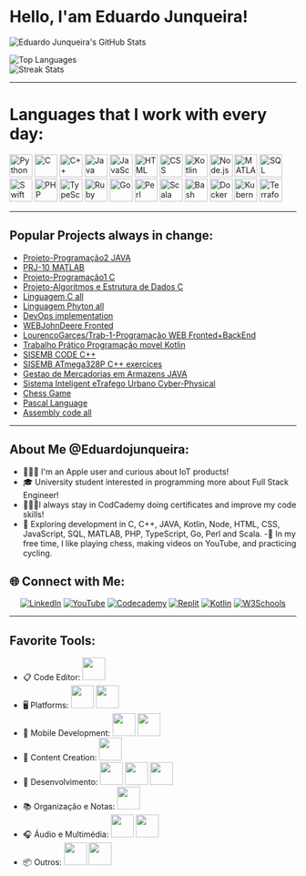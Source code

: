 # Hello, I'am Eduardo Junqueira!

![Eduardo Junqueira's GitHub Stats](https://github-readme-stats.vercel.app/api?username=EduardoJunqueira2004&show_icons=true&theme=radical)

![Top Languages](https://github-readme-stats.vercel.app/api/top-langs/?username=EduardoJunqueira2004&layout=compact&theme=radical)  
![Streak Stats](https://github-readme-streak-stats.herokuapp.com/?user=EduardoJunqueira2004&theme=radical&hide_border=true)  

---
# Languages that I work with every day:
<p>
   <img src="https://cdn.jsdelivr.net/gh/devicons/devicon/icons/python/python-original.svg" alt="Python" width="40" height="40"/>
  <img src="https://cdn.jsdelivr.net/gh/devicons/devicon/icons/c/c-original.svg" alt="C" width="40" height="40"/>
  <img src="https://cdn.jsdelivr.net/gh/devicons/devicon/icons/cplusplus/cplusplus-original.svg" alt="C++" width="40" height="40"/>
  <img src="https://cdn.jsdelivr.net/gh/devicons/devicon/icons/java/java-original.svg" alt="Java" width="40" height="40"/>
  <img src="https://cdn.jsdelivr.net/gh/devicons/devicon/icons/javascript/javascript-original.svg" alt="JavaScript" width="40" height="40"/>
  <img src="https://cdn.jsdelivr.net/gh/devicons/devicon/icons/html5/html5-original.svg" alt="HTML" width="40" height="40"/>
  <img src="https://cdn.jsdelivr.net/gh/devicons/devicon/icons/css3/css3-original.svg" alt="CSS" width="40" height="40"/>
  <img src="https://cdn.jsdelivr.net/gh/devicons/devicon/icons/kotlin/kotlin-original.svg" alt="Kotlin" width="40" height="40"/>
  <img src="https://cdn.jsdelivr.net/gh/devicons/devicon/icons/nodejs/nodejs-original.svg" alt="Node.js" width="40" height="40"/>
  <img src="https://cdn.jsdelivr.net/gh/devicons/devicon/icons/matlab/matlab-original.svg" alt="MATLAB" width="40" height="40"/>
  <img src="https://cdn.jsdelivr.net/gh/devicons/devicon/icons/mysql/mysql-original-wordmark.svg" alt="SQL" width="40" height="40"/>
   <img src="https://cdn.jsdelivr.net/gh/devicons/devicon/icons/swift/swift-original.svg" alt="Swift" width="40" height="40"/>
   <img src="https://cdn.jsdelivr.net/gh/devicons/devicon/icons/php/php-original.svg" alt="PHP" width="40" height="40"/>
   <img src="https://cdn.jsdelivr.net/gh/devicons/devicon/icons/typescript/typescript-original.svg" alt="TypeScript" width="40" height="40"/>
   <img src="https://cdn.jsdelivr.net/gh/devicons/devicon/icons/ruby/ruby-original.svg" alt="Ruby" width="40" height="40"/>
   <img src="https://cdn.jsdelivr.net/gh/devicons/devicon/icons/go/go-original.svg" alt="Go" width="40" height="40"/>
   <img src="https://cdn.jsdelivr.net/gh/devicons/devicon/icons/perl/perl-original.svg" alt="Perl" width="40" height="40"/>
   <img src="https://cdn.jsdelivr.net/gh/devicons/devicon/icons/scala/scala-original.svg" alt="Scala" width="40" height="40"/>
   <img src="https://cdn.jsdelivr.net/gh/devicons/devicon/icons/bash/bash-original.svg" alt="Bash" width="40" height="40"/>
   <img src="https://cdn.jsdelivr.net/gh/devicons/devicon/icons/docker/docker-original.svg" alt="Docker" width="40" height="40"/>
   <img src="https://cdn.jsdelivr.net/gh/devicons/devicon/icons/kubernetes/kubernetes-plain.svg" alt="Kubernetes" width="40" height="40"/>
   <img src="https://cdn.jsdelivr.net/gh/devicons/devicon/icons/terraform/terraform-original.svg" alt="Terraform" width="40" height="40"/>
</p>

---

## Popular Projects always in change:
- [Projeto-Programação2 JAVA](https://github.com/EduardoJunqueira2004/Projeto-P2)
- [PRJ-10 MATLAB](https://github.com/EduardoJunqueira2004/PRJ-10)
- [Projeto-Programação1 C](https://github.com/EduardoJunqueira2004/Projeto-P1)
- [Projeto-Algoritmos e Estrutura de Dados C](https://github.com/EduardoJunqueira2004/Projeto-AED)
- [Linguagem C all](https://github.com/EduardoJunqueira2004/C.git)
- [Linguagem Phyton all](https://github.com/EduardoJunqueira2004/Python-All.git)
- [DevOps implementation](https://github.com/EduardoJunqueira2004/GDP.git)
- [WEBJohnDeere Fronted](https://github.com/EduardoJunqueira2004/WEBJohnDeere.git)
- [LourencoGarces/Trab-1-Programação WEB Fronted+BackEnd](https://github.com/LourencoGarces/Trab-1-pw)
- [Trabalho Prático Programação movel Kotlin](https://github.com/manuvskiii/TrabalhoPratico.git)
- [SISEMB CODE C++](https://github.com/EduardoJunqueira2004/SISEMB_Code.git)
- [SISEMB ATmega328P C++ exercices](https://github.com/EduardoJunqueira2004/ATmega328P-C-.git)
- [Gestao de Mercadorias em Armazens JAVA](https://github.com/EduardoJunqueira2004/Gest-o-de-Mercadorias-em-Armaz-ns.git)
- [Sistema Inteligent eTrafego Urbano Cyber-Physical](https://github.com/EduardoJunqueira2004/SistemaInteligenteTrafegoUrbano-Ciberfisico.git)
- [Chess Game](https://github.com/EduardoJunqueira2004/ChessGame.git)
- [Pascal Language](https://github.com/EduardoJunqueira2004/Pascal.git)
- [Assembly code all](https://github.com/EduardoJunqueira2004/Assembly-code.git)

---

## About Me @Eduardojunqueira:
- 🧑🏻‍💻 I'm an Apple user and curious about IoT products!
- 🎓 University student interested in programming more about Full Stack Engineer!
- 🧑🏻‍💻I always stay in CodCademy doing certificates and improve my code skills!
- 🚀 Exploring development in C, C++, JAVA, Kotlin, Node, HTML, CSS, JavaScript, SQL, MATLAB, PHP, TypeScript, Go, Perl and Scala.
-🎲 In my free time, I like playing chess, making videos on YouTube, and practicing cycling.

## 🌐 Connect with Me:
<p align="center">
  <a href="https://www.linkedin.com/in/eduardo-junqueira-1696b5177"><img src="https://img.shields.io/badge/LinkedIn-blue?style=flat&logo=linkedin&logoColor=white" alt="LinkedIn"></a>
  <a href="https://youtube.com/@eduardomj2004?si=T7PVhTbsEY3FDfB8"><img src="https://img.shields.io/badge/YouTube-red?style=flat&logo=youtube&logoColor=white" alt="YouTube"></a>
  <a href="https://www.codecademy.com/profiles/eduardojunqueira"><img src="https://img.shields.io/badge/Codecademy-black?style=flat&logo=codecademy&logoColor=white" alt="Codecademy"></a>
  <a href="https://replit.com/@eduardoj3"><img src="https://img.shields.io/badge/Replit-orange?style=flat&logo=replit&logoColor=white" alt="Replit"></a>
  <a href="https://kotlinlang.org/docs/android-overview.html"><img src="https://img.shields.io/badge/Kotlin-purple?style=flat&logo=kotlin&logoColor=white" alt="Kotlin"></a>
  <a href="https://profile.w3schools.com/profile/Eduardo Junqueira"><img src="https://img.shields.io/badge/W3Schools-green?style=flat&logo=w3c&logoColor=white" alt="W3Schools"></a>
   
---

## Favorite Tools:
- 📋 Code Editor: <img src="https://cdn.jsdelivr.net/gh/devicons/devicon/icons/vscode/vscode-original.svg" width="40" height="40"/>
- 🖥️ Platforms: <img src="https://cdn.jsdelivr.net/gh/devicons/devicon/icons/apple/apple-original.svg" width="40" height="40"/>  <img src="https://img.icons8.com/color/40/000000/vmware.png" width="40" height="40"/>
- 📱 Mobile Development: <img src="https://cdn.jsdelivr.net/gh/devicons/devicon/icons/androidstudio/androidstudio-original.svg" width="40" height="40"/> <img src="https://cdn.jsdelivr.net/gh/devicons/devicon/icons/swift/swift-original.svg" width="40" height="40"/>
- 🎥 Content Creation: <img src="https://img.icons8.com/color/40/000000/youtube-play.png" width="40" height="40"/>
- 🔧 Desenvolvimento:  <img src="https://cdn.jsdelivr.net/gh/devicons/devicon/icons/intellij/intellij-original.svg" width="40" height="40"/> <img src="https://cdn.jsdelivr.net/gh/devicons/devicon/icons/arduino/arduino-original.svg" width="40" height="40"/> <img src="https://cdn.jsdelivr.net/gh/devicons/devicon/icons/xcode/xcode-original.svg" width="40" height="40"/>
- 📚 Organização e Notas: <img src="https://img.icons8.com/color/40/000000/notion--v1.png" width="40" height="40"/>
- 🎧 Áudio e Multimédia: <img src="https://img.icons8.com/color/40/000000/audacity.png" width="40" height="40"/> <img src="https://img.icons8.com/color/40/000000/obs-studio.png" width="40" height="40"/>
- 📦 Outros: 
  <img src="https://img.icons8.com/color/40/000000/discord-logo.png" width="40" height="40"/> 
  <img src="https://img.icons8.com/color/40/000000/system-task.png" width="40" height="40"/>
